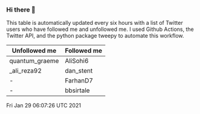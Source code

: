 ### Hi there 👋

This table is automatically updated every six hours with a list of Twitter users who have followed me and unfollowed me. I used Github Actions, the Twitter API, and the python package tweepy to automate this workflow.

| Unfollowed me |  Followed me |
| --- | --- |
|quantum_graeme|AliSohi6|
|_ali_reza92|dan_stent|
|-|FarhanD7|
|-|bbsirtale|
Fri Jan 29 06:07:26 UTC 2021
